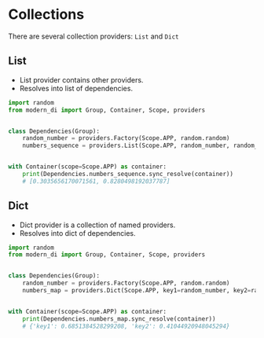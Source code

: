 # Collections

There are several collection providers: `List` and `Dict`

## List

- List provider contains other providers.
- Resolves into list of dependencies.

```python
import random
from modern_di import Group, Container, Scope, providers


class Dependencies(Group):
    random_number = providers.Factory(Scope.APP, random.random)
    numbers_sequence = providers.List(Scope.APP, random_number, random_number)


with Container(scope=Scope.APP) as container:
    print(Dependencies.numbers_sequence.sync_resolve(container))
    # [0.3035656170071561, 0.8280498192037787]
```

## Dict

- Dict provider is a collection of named providers.
- Resolves into dict of dependencies.

```python
import random
from modern_di import Group, Container, Scope, providers


class Dependencies(Group):
    random_number = providers.Factory(Scope.APP, random.random)
    numbers_map = providers.Dict(Scope.APP, key1=random_number, key2=random_number)


with Container(scope=Scope.APP) as container:
    print(Dependencies.numbers_map.sync_resolve(container))
    # {'key1': 0.6851384528299208, 'key2': 0.41044920948045294}
```
